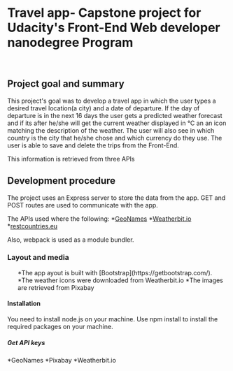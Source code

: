 
# <h1>Travel app- Capstone project for Udacity's Front-End Web developer nanodegree Program</h1> 
<br>

<h2>Project goal and summary</h2>
This project's goal was to develop a travel app in which the user types a desired travel location(a city) and a date of departure. If the day of departure is in the next 16 days the user gets a predicted weather forecast and if its after he/she will get the current weather displayed in °C an an icon matching the description of the weather. The user will also see in which country is the city that he/she chose and which currency do they use. The user is able to save and delete the trips from the Front-End.

This information is retrieved from three APIs

<h2> Development procedure</h2>
The project uses an Express server to store the data from the app. GET and POST routes are used to communicate with the app.

The APIs used where the following:
 *[GeoNames](https://www.geonames.org/login)
  *[Weatherbit.io](https://www.weatherbit.io/)
  *[restcountries.eu](https://restcountries.eu/)
  
  Also, webpack is used as a module bundler. 
  
  <h3>Layout and media</h4>
  <ul>
  *The app ayout is built with [Bootstrap](https://getbootstrap.com/). 
  *The weather icons were downloaded from Weatherbit.io
  *The images are retrieved from Pixabay
  </ul>
  
  <h4>Installation</h4>
  You need to install node.js on your machine. 
  Use npm install to install the required packages on your machine. 
  
  <h5>Get API keys</h5>
  
  *GeoNames
  *Pixabay
  *Weatherbit.io
  
